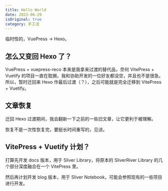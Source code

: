 ```yaml
---
title: Hello World
date: 2023-06-29
isOriginal: true
category: 手工活
---
```


临时性的，VuePress -> Hexo。

<!--more-->

## 怎么又变回 Hexo 了？

VuePress + vuepress-reco 本来是我拿来过渡的替代品，奈何 VitePress + Vuetify 的项目一直在耽搁，我和协助开发的一位好友都没空，并且也不是很急。所以，暂时迁回来 Hexo 作最后过渡（？），之后可能就是完全迁移到 VitePress + Vuetify。

## 文章恢复

迁回 Hexo 过渡期间，我会翻新一下之前的一些旧文章，让它更利于被理解。

恢复不是一次性恢复完，要挺长时间重写的，见谅。

## VitePress + Vuetify 计划？

打算先开发 docs 版本，用于 Sliver Library，将原本的 SliverRiver Library 的几个部分深度融合在一个 VitePress 里。

然后再计划开发 blog 版本，用于 Sliver Notebook，可能会参照现有的一些项目进行开发。
